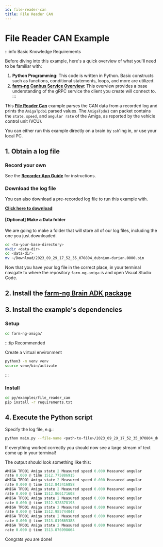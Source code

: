 ```yaml
---
id: file-reader-can
title: File Reader CAN
---
```


# File Reader CAN Example

:::info Basic Knowledge Requirements

Before diving into this example, here's a quick overview of what you'll need to be familiar with:

1. **Python Programming**: This code is written in Python.
Basic constructs such as functions, conditional statements, loops, and more are utilized.
2. **[farm-ng Canbus Service Overview](/docs/concepts/canbus_service/)**:
This overview provides a base understanding of the gRPC service the client you create will connect to.
:::

This [**File Reader Can**](https://github.com/farm-ng/farm-ng-amiga/tree/main/py/examples/file_reader_can/main.py)
example parses the CAN data from a recorded log and prints the `AmigaTpdo1` parsed
values. The `AmigaTpdo1` can packet contains
the `state`, `speed`, and `angular rate` of the Amiga, as
reported by the vehicle control unit (VCU).

You can either run this example directly on a brain by `ssh`'ing in,
or use your local PC.

## 1. Obtain a log file

### Record your own

See the **[Recorder App Guide](/docs/apps/recorder_app/)** for instructions.

### Download the log file

You can also download a pre-recorded log file to run this example with.

[**Click here to download**](https://farm-ng-dev-auto-plot-mvp.s3.us-west-2.amazonaws.com/datasets/examples_log_file/2023_09_29_17_52_35_070804_dubnium-durian.0000.bin)

#### [Optional] Make a Data folder

We are going to make a folder that will store all of our log
files, including the one you just downloaded.

```bash
cd <to-your-base-directory>
mkdir <data-dir>
cd <data-dir>
mv ~/Download/2023_09_29_17_52_35_070804_dubnium-durian.0000.bin
```

Now that you have your log file in the correct place, in your
terminal navigate to where the repository `farm-ng-amiga` is and
open Visual Studio Code.

## 2. Install the [farm-ng Brain ADK package](/docs/brain/brain-install)

## 3. Install the example's dependencies

### Setup

```bash
cd farm-ng-amiga/
```

:::tip Recommended

Create a virtual environment

```bash
python3 -m venv venv
source venv/bin/activate
```

:::

### Install

```bash
cd py/examples/file_reader_can
pip install -r requirements.txt
```

## 4. Execute the Python script

Specify the log file, e.g.:

```bash
python main.py --file-name <path-to-file>/2023_09_29_17_52_35_070804_dubnium-durian.0000.bin
```

If everything worked correctly you should now see a large stream
of text come up in your terminal!

The output should look something like this:

```Python
AMIGA TPDO1 Amiga state 2 Measured speed 0.000 Measured angular
rate 0.000 @ time 1512.775886915
AMIGA TPDO1 Amiga state 2 Measured speed 0.000 Measured angular
rate 0.000 @ time 1512.843416858
AMIGA TPDO1 Amiga state 2 Measured speed 0.000 Measured angular
rate 0.000 @ time 1512.866171608
AMIGA TPDO1 Amiga state 2 Measured speed 0.000 Measured angular
rate 0.000 @ time 1512.928378193
AMIGA TPDO1 Amiga state 2 Measured speed 0.000 Measured angular
rate 0.000 @ time 1512.985744047
AMIGA TPDO1 Amiga state 2 Measured speed 0.000 Measured angular
rate 0.000 @ time 1513.019865388
AMIGA TPDO1 Amiga state 2 Measured speed 0.000 Measured angular
rate 0.000 @ time 1513.076998664
```

Congrats you are done!
